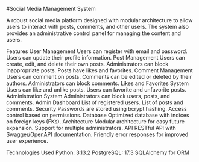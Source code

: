 #Social Media Management System

A robust social media platform designed with modular architecture to allow users to interact with posts, 
comments, and other users. The system also provides an administrative control panel for managing the 
content and users.

Features
	User Management
		Users can register with email and password.
		Users can update their profile information.
	Post Management
		Users can create, edit, and delete their own posts.
		Administrators can block inappropriate posts.
		Posts have likes and favorites.
	Comment Management
		Users can comment on posts.
		Comments can be edited or deleted by their authors.
		Administrators can block comments.
		Likes and Favorites System
		Users can like and unlike posts.
		Users can favorite and unfavorite posts.
	Administration System
		Administrators can block users, posts, and comments.
		Admin Dashboard
		List of registered users.
		List of posts and comments.
	Security
		Passwords are stored using bcrypt hashing.
		Access control based on permissions.
	Database
		Optimized database with indices on foreign keys (FKs).
	Architecture
		Modular architecture for easy future expansion.
		Support for multiple administrators.
	API
		RESTful API with Swagger/OpenAPI documentation.
		Friendly error responses for improved user experience.
		
Technologies Used
	Python: 3.13.2
	PostgreSQL: 17.3
	SQLAlchemy for ORM
